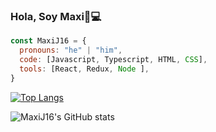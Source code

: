 ### Hola, Soy Maxi👋💻

```js
const MaxiJ16 = {
  pronouns: "he" | "him",
  code: [Javascript, Typescript, HTML, CSS],
  tools: [React, Redux, Node ],
}
```
[![Top Langs](https://github-readme-stats.vercel.app/api/top-langs/?username=MaxiJ16&layout=compact)](https://github.com/anuraghazra/github-readme-stats)


![MaxiJ16's GitHub stats](https://github-readme-stats.vercel.app/api?username=MaxiJ16&show_icons=true&theme=dark)

